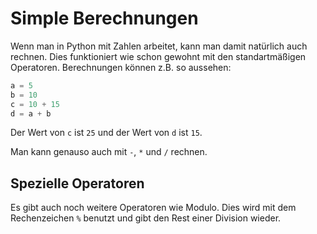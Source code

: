 # Simple Berechnungen

Wenn man in Python mit Zahlen arbeitet, kann man damit natürlich auch rechnen. Dies funktioniert wie schon gewohnt
mit den standartmäßigen Operatoren. Berechnungen können z.B. so aussehen:
```python
a = 5
b = 10
c = 10 + 15
d = a + b
```
Der Wert von `c` ist `25` und der Wert von `d` ist `15`.

Man kann genauso auch mit `-`, `*` und `/` rechnen.

## Spezielle Operatoren
Es gibt auch noch weitere Operatoren wie Modulo. Dies wird mit dem Rechenzeichen `%` benutzt und gibt den Rest
einer Division wieder.